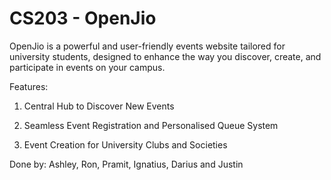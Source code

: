 # CS203 - OpenJio
OpenJio is a powerful and user-friendly events website tailored for university students, designed to enhance the way you discover, create, and participate in events on your campus.

Features:
1. Central Hub to Discover New Events

2. Seamless Event Registration and Personalised Queue System

3. Event Creation for University Clubs and Societies

Done by: Ashley, Ron, Pramit, Ignatius, Darius and Justin
